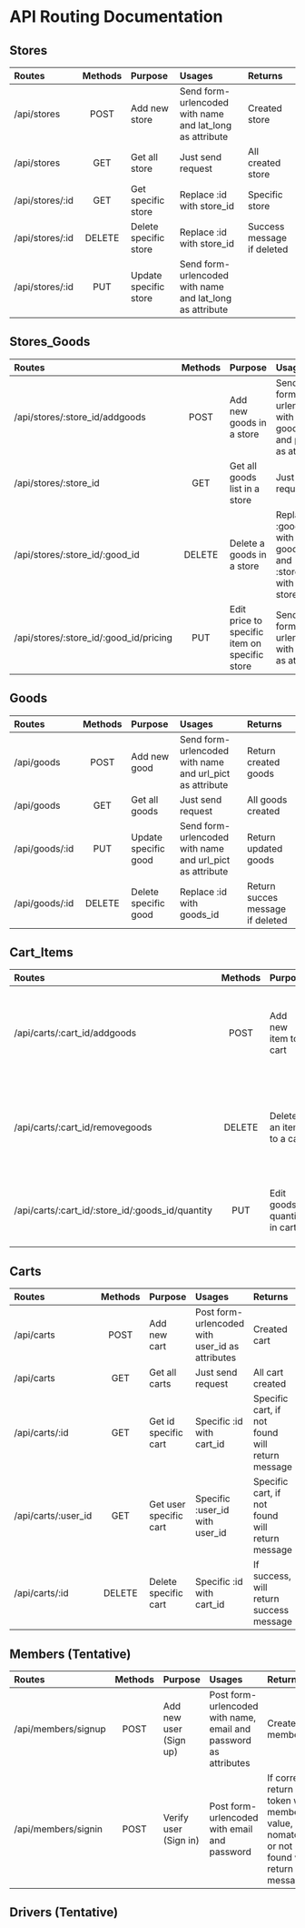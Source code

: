 # API Routing Documentation

## Stores
| Routes | Methods | Purpose |Usages | Returns |
| :--- | :---: | :--- |:--- | :---|
| /api/stores | POST | Add new store | Send form-urlencoded with name and lat_long as attribute | Created store |
| /api/stores | GET | Get all store | Just send request | All created store |
| /api/stores/:id | GET | Get specific store | Replace :id with store_id | Specific store |
| /api/stores/:id | DELETE | Delete specific store | Replace :id with store_id  | Success message if deleted |
| /api/stores/:id | PUT | Update specific store | Send form-urlencoded with name and lat_long as attribute |  |

## Stores_Goods
| Routes | Methods | Purpose |Usages | Returns |
| :--- | :---: | :--- |:--- | :---|
| /api/stores/:store_id/addgoods | POST | Add new goods in a store | Send form-urlencoded with good_id and price as attribute  | Return created store goods |
| /api/stores/:store_id | GET | Get all goods list in a store | Just send request | All goods in a store |
| /api/stores/:store_id/:good_id | DELETE | Delete a goods in a store | Replace :good_id with goods_id and :store_id with store_id | Success messsage if deleted |
| /api/stores/:store_id/:good_id/pricing | PUT | Edit price to specific item on specific store| Send form-urlencoded with price as attribute | Updated price in goods store |

## Goods
| Routes | Methods | Purpose |Usages | Returns |
| :--- | :---: | :--- |:--- | :---|
| /api/goods | POST | Add new good | Send form-urlencoded with name and url_pict as attribute | Return created goods |
| /api/goods | GET | Get all goods | Just send request | All goods created |
| /api/goods/:id | PUT | Update specific good | Send form-urlencoded with name and url_pict as attribute | Return updated goods |
| /api/goods/:id | DELETE | Delete specific good | Replace :id with goods_id | Return succes message if deleted |

## Cart_Items
| Routes | Methods | Purpose |Usages | Returns |
| :--- | :---: | :--- |:--- | :---|
| /api/carts/:cart_id/addgoods | POST | Add new item to a cart | Send form-urlencoded with good_id and store_id as attribute | Return created cart item |
| /api/carts/:cart_id/removegoods | DELETE | Delete an item to a cart | Send form-urlencoded with good_id and store_id as attribute | Succes message |
| /api/carts/:cart_id/:store_id/:goods_id/quantity | PUT | Edit goods quantity in cart | Send form-urlencoded with quantity attributes  | Return updated cart |

## Carts
| Routes | Methods | Purpose |Usages | Returns |
| :--- | :---: | :--- |:--- | :---|
| /api/carts | POST | Add new cart | Post form-urlencoded with user_id as attributes | Created cart |
| /api/carts | GET | Get all carts | Just send request | All cart created |
| /api/carts/:id | GET | Get id specific cart | Specific :id with cart_id  | Specific cart, if not found will return message |
| /api/carts/:user_id | GET | Get user specific cart | Specific :user_id with user_id | Specific cart, if not found will return message |
| /api/carts/:id | DELETE | Delete specific cart | Specific :id with cart_id | If success, will return success message  |

## Members (Tentative)
| Routes | Methods | Purpose |Usages | Returns |
| :--- | :---: | :--- |:--- | :---|
| /api/members/signup | POST | Add new user (Sign up) | Post form-urlencoded with name, email and password as attributes  | Created member |
| /api/members/signin | POST | Verify user (Sign in)| Post form-urlencoded with email and password | If correct, return token with member_id value, if nomatch or not found will return message |

## Drivers (Tentative)
